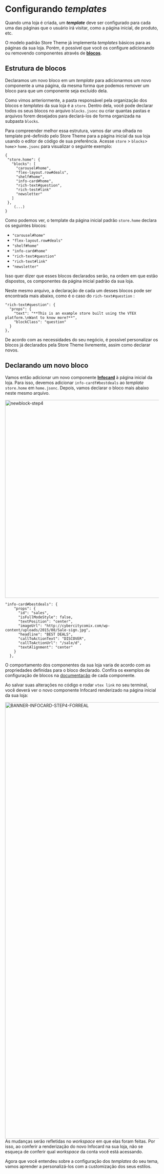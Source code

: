 # Configurando *templates*

Quando uma loja é criada, um ***template*** deve ser configurado para cada uma das páginas que o usuário irá visitar, como a página inicial, de produto, etc.

O modelo padrão Store Theme já implementa *templates* básicos para as páginas da sua loja. Porém, é possível que você os configure adicionando ou removendo componentes através de [**blocos**](*link*).

## Estrutura de blocos

Declaramos um novo bloco em um *template* para adicionarmos um novo componente a uma página, da mesma forma que podemos remover um bloco para que um componente seja excluído dela.

Como vimos anteriormente, a pasta responsável pela organização dos blocos e *templates* da sua loja é a `store`. Dentro dela, você pode declarar todos os seus blocos no arquivo `blocks.jsonc` ou criar quantas pastas e arquivos forem desejados para declará-los de forma organizada na subpasta `blocks`.

Para compreender melhor essa estrutura, vamos dar uma olhada no template pré-definido pelo Store Theme para a página inicial da sua loja usando o editor de código de sua preferência. Acesse `store` > `blocks`> `home`> `home.jsonc` para visualizar o seguinte exemplo:

```
{
 "store.home": {
   "blocks": [
     "carousel#home",
     "flex-layout.row#deals",
     "shelf#home",
     "info-card#home",
     "rich-text#question",
     "rich-test#link"
     "newsletter"
   ]
 },
    (...)
}
```

Como podemos ver, o template da página inicial padrão `store.home` declara os seguintes blocos:

- `"carousel#home"`
- `"flex-layout.row#deals"`
- `"shelf#home"`
- `"info-card#home"`
- `"rich-text#question"`
- `"rich-text#link"`
- `"newsletter"`

Isso quer dizer que esses blocos declarados serão, na ordem em que estão dispostos, os componentes da página inicial padrão da sua loja.

Neste mesmo arquivo, a declaração de cada um desses blocos pode ser encontrada mais abaixo, como é o caso do `rich-text#question` :

```
"rich-text#question": {
  "props": {
    "text": "**This is an example store built using the VTEX platform.\nWant to know more?**",
    "blockClass": "question"
  }
},
```

De acordo com as necessidades do seu negócio, é possível personalizar os blocos já declarados pela Store Theme livremente, assim como declarar novos.

## Declarando um novo bloco

Vamos então adicionar um novo componente [**Infocard**](*link*) à página inicial da loja. Para isso, devemos adicionar `info-cardf#bestdeals` ao *template* `store.home` em `home.jsonc`. Depois, vamos declarar o bloco mais abaixo neste mesmo arquivo.

<img width="645" alt="newblock-step4" src="https://user-images.githubusercontent.com/52087100/61960418-ca47b700-af9b-11e9-8787-b68cafae1225.png">

```
"info-card#bestdeals": {
    "props": {
      "id": "sales",
      "isFullModeStyle": false,
      "textPosition": "center",
      "imageUrl": "http://cybercitycomix.com/wp-content/uploads/2015/08/Sale-sign.jpg",
      "headline": "BEST DEALS",
      "callToActionText": "DISCOVER",
      "callToActionUrl": "/sale/d",
      "textAlignment": "center"
    }
  },

```

<div class="alert alert-info">
O comportamento dos componentes da sua loja varia de acordo com as propriedades definidas para o bloco declarado. Confira os exemplos de configuração de blocos na <a href="">documentação</a> de cada componente.
</div>

Ao salvar suas alterações no código e rodar `vtex link` no seu terminal, você deverá ver o novo componente Infocard renderizado na página inicial da sua loja:

<img width="1422" alt="BANNER-INFOCARD-STEP4-FORREAL" src="https://user-images.githubusercontent.com/52087100/61972032-e73db380-afb6-11e9-833e-977964fe5105.png">

<div class="alert alert-warning">
 As mudanças serão refletidas no <i>workspace</i> em que elas foram feitas. Por isso, ao conferir a renderização do novo Infocard na sua loja, não se esqueça de conferir qual <i>workspace</i> da conta você está acessando.
</div>
 
Agora que você entendeu sobre a configuração dos *templates* do seu tema, vamos aprender a personalizá-los com a customização dos seus estilos.
